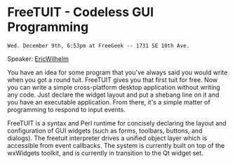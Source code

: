 # FreeTUIT - Codeless GUI Programming

    Wed. December 9th, 6:53pm at FreeGeek -- 1731 SE 10th Ave.

Speaker: [EricWilhelm](/EricWilhelm)

You have an idea for some program that you've always said you would write when you got a round tuit.  FreeTUIT gives you that first tuit for free.  Now you can write a simple cross-platform desktop application without writing any code.  Just declare the widget layout and put a shebang line on it and you have an executable application.  From there, it's a simple matter of programming to respond to input events.

FreeTUIT is a syntax and Perl runtime for concisely declaring the layout and configuration of GUI widgets (such as forms, toolbars, buttons, and dialogs).  The freetuit interpreter drives a unified object layer which is accessible from event callbacks.  The system is currently built on top of the wxWidgets toolkit, and is currently in transition to the Qt widget set.
